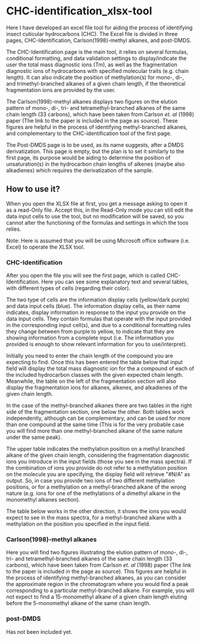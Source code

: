 # CHC-identification_xlsx-tool

Here I have developed an excel file tool for aiding the process of identifying insect cuticular hydrocarbons (CHC).
The Excel file is divided in three pages, CHC-Identification, Carlson(1998)-methyl alkanes, and post-DMDS.

The CHC-Identification page is the main tool, it relies on several formulas, conditional formatting, and data validation settings to display/indicate the user the total mass diagnostic ions (Tm), as well as the fragmentation diagnostic ions of hydrocarbons with specified molecular traits (e.g. chain length). It can also indicate the position of methylation(s) for mono-, di-, and trimethyl-branched alkanes of a given chain length, if the theoretical fragmentation ions are provided by the user.

The Carlson(1998)-methyl alkanes displays two figures on the elution pattern of mono-, di-, tri- and tetramethyl-branched alkanes of the same chain length (33 carbons), which have been taken from Carlson _et. al_ (1998) paper (The link to the paper is included in the page as source). These figures are helpful in the process of identifying methyl-branched alkanes, and complementary to the CHC-identification tool of the first page.

The Post-DMDS page is to be used, as its name suggests, after a DMDS derivatization. This page is empty, but the plan is to set it similarly to the first page, its purpose would be aiding to determine the position of unsaturation(s) in the hydrocarbon chain lengths of alkenes (maybe also alkadienes) which requires the derivatization of the sample.

## How to use it?

When you open the XLSX file at first, you get a message asking to open it as a read-Only file. Accept this, in the Read-Only mode you can still edit the data input cells to use the tool, but no modification will be saved, so you cannot alter the functioning of the formulas and settings in which the toos relies.

Note: Here is assumed that you will be using Microsoft office software (i.e. Excel) to operate the XLSX tool.

### CHC-Identification
After you open the file you will see the first page, which is called CHC-Identification. Here you can see some explanatory text and several tables, with different types of cells (regarding their color).

The two type of cells are the information display cells (yellow/dark purple) and data input cells (blue).
The information display cells, as their name indicates, display information in response to the input you provide on the data input cells. They contain formulas that operate with the input provided in the corresponding input cell(s), and due to a conditional formatting rules they change between from purple to yellow, to indicate that they are showing information from a complete input (i.e. The information you provided is enough to show relevant information for you to use/interpret).

Initially you need to enter the chain length of the compound you are expecting to find. Once this has been entered the table below that input field will display the total mass diagnostic ion for the a compound of each of the included hydrocarbon classes with the given expected chain length. Meanwhile, the table on the left of the fragmentation section will also display the fragmentation ions for alkanes, alkenes, and alkadienes of the given chain length.

In the case of the methyl-branched alkanes there are two tables in the right side of the fragmentation section, one below the other. Both tables work independently, although can be complementary, and can be used for more than one compound at the same time (This is for the very probable case you will find more than one methyl-branched alkane of the same nature under the same peak).

The upper table indicates the methylation position on a methyl branched alkane of the given chain length, considering the fragmentation diagnostic ions you introduce in the input fields (those you see in the mass spectra). If the combination of ions you provide do not refer to a methylation position on the molecule you are specifying, the display field will retrieve "#N/A" as output. So, in case you provide two ions of two different methylation positions, or for a methylation on a methyl-branched alkane of the wrong nature (e.g. ions for one of the methylations of a dimethyl alkane in the monomethyl alkanes section).

The table below works in the other direction, it shows the ions you would expect to see in the mass spectra, for a methyl-branched alkane with a methylation on the position you specified in the input field.

### Carlson(1998)-methyl alkanes
Here you will find two figures illustrating the elution pattern of mono-, di-, tri- and tetramethyl-branched alkanes of the same chain length (33 carbons), which have been taken from Carlson _et. al_ (1998) paper (The link to the paper is included in the page as source). This figures are helpful in the process of identifying methyl-branched alkanes, as you can consider the approximate region in the chromatogram where you would find a peak corresponding to a particular methyl-branched alkane. For example, you will not expect to find a 15-monomethyl alkane of a given chain length eluting before the 5-monomethyl alkane of the same chain length.

### post-DMDS
Has not been included yet.
